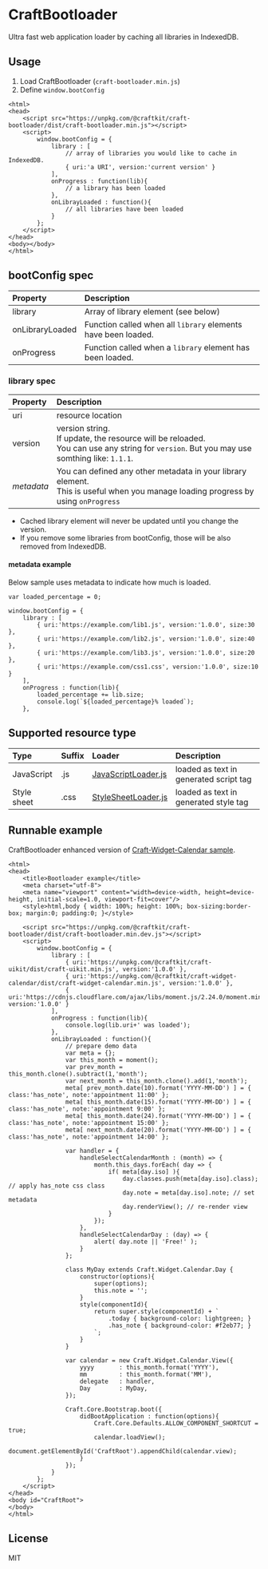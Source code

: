 
# CraftBootloader

Ultra fast web application loader by caching all libraries in IndexedDB.


## Usage

1. Load CraftBootloader (`craft-bootloader.min.js`)
2. Define `window.bootConfig`

``` 
<html>
<head>
    <script src="https://unpkg.com/@craftkit/craft-bootloader/dist/craft-bootloader.min.js"></script>
    <script>
        window.bootConfig = {
            library : [
                // array of libraries you would like to cache in IndexedDB.
                { uri:'a URI', version:'current version' }
            ],
            onProgress : function(lib){
                // a library has been loaded
            },
            onLibrayLoaded : function(){
                // all libraries have been loaded
            }
        };
    </script>
</head>
<body></body>
</html>
``` 

## bootConfig spec

| Property        | Description     |
|:----------------|:----------------|
| library         | Array of library element (see below) |
| onLibraryLoaded | Function called when all `library` elements have been loaded. |
| onProgress      | Function called when a `library` element has been loaded. |


### library spec

| Property        | Description     |
|:----------------|:----------------|
| uri             | resource location |
| version         | version string.<br>If update, the resource will be reloaded.<br>You can use any string for `version`. But you may use somthing like: `1.1.1`. |
| _metadata_      | You can defined any other metadata in your library element.<br>This is useful when you manage loading progress by using `onProgress` |


* Cached library element will never be updated until you change the version.
* If you remove some libraries from bootConfig, those will be also removed from IndexedDB.


#### metadata example

Below sample uses metadata to indicate how much is loaded.

``` 
var loaded_percentage = 0;

window.bootConfig = {
    library : [
        { uri:'https://example.com/lib1.js', version:'1.0.0', size:30 },
        { uri:'https://example.com/lib2.js', version:'1.0.0', size:40 },
        { uri:'https://example.com/lib3.js', version:'1.0.0', size:20 },
        { uri:'https://example.com/css1.css', version:'1.0.0', size:10 }
    ],
    onProgress : function(lib){
        loaded_percentage += lib.size;
        console.log(`${loaded_percentage}% loaded`);
    },
``` 

## Supported resource type

| Type        | Suffix   | Loader              |  Description | 
|:------------|:---------|:--------------------|:-------------|
| JavaScript  | .js      | [JavaScriptLoader.js](./src/CraftBootloader/JavaScriptLoader.js) | loaded as text in generated script tag |
| Style sheet | .css     | [StyleSheetLoader.js](./src/CraftBootloader/StyleSheetLoader.js) | loaded as text in generated style tag | 


## Runnable example

CraftBootloader enhanced version of [Craft-Widget-Calendar sample](https://github.com/craftkit/craft-widget-calendar#sample).

``` 
<html>
<head>
    <title>Bootloader example</title>
    <meta charset="utf-8">
    <meta name="viewport" content="width=device-width, height=device-height, initial-scale=1.0, viewport-fit=cover"/>
    <style>html,body { width: 100%; height: 100%; box-sizing:border-box; margin:0; padding:0; }</style>
    
    <script src="https://unpkg.com/@craftkit/craft-bootloader/dist/craft-bootloader.min.dev.js"></script>
    <script>
        window.bootConfig = {
            library : [
                { uri:'https://unpkg.com/@craftkit/craft-uikit/dist/craft-uikit.min.js', version:'1.0.0' },
                { uri:'https://unpkg.com/@craftkit/craft-widget-calendar/dist/craft-widget-calendar.min.js', version:'1.0.0' },
                { uri:'https://cdnjs.cloudflare.com/ajax/libs/moment.js/2.24.0/moment.min.js', version:'1.0.0' }
            ],
            onProgress : function(lib){
                console.log(lib.uri+' was loaded');
            },
            onLibrayLoaded : function(){
                // prepare demo data
                var meta = {};
                var this_month = moment();
                var prev_month = this_month.clone().subtract(1,'month');
                var next_month = this_month.clone().add(1,'month');
                meta[ prev_month.date(10).format('YYYY-MM-DD') ] = { class:'has_note', note:'appointment 11:00' };
                meta[ this_month.date(15).format('YYYY-MM-DD') ] = { class:'has_note', note:'appointment 9:00' };
                meta[ this_month.date(24).format('YYYY-MM-DD') ] = { class:'has_note', note:'appointment 15:00' };
                meta[ next_month.date(20).format('YYYY-MM-DD') ] = { class:'has_note', note:'appointment 14:00' };
                
                var handler = {
                    handleSelectCalendarMonth : (month) => {
                        month.this_days.forEach( day => {
                            if( meta[day.iso] ){
                                day.classes.push(meta[day.iso].class); // apply has_note css class
                                day.note = meta[day.iso].note; // set metadata
                                day.renderView(); // re-render view
                            }
                        });
                    },
                    handleSelectCalendarDay : (day) => {
                        alert( day.note || 'Free!' );
                    }
                };
                
                class MyDay extends Craft.Widget.Calendar.Day {
                    constructor(options){
                        super(options);
                        this.note = '';
                    }
                    style(componentId){
                        return super.style(componentId) + `
                            .today { background-color: lightgreen; }
                            .has_note { background-color: #f2eb77; }
                        `;
                    }
                }
                
                var calendar = new Craft.Widget.Calendar.View({
                    yyyy       : this_month.format('YYYY'),
                    mm         : this_month.format('MM'),
                    delegate   : handler,
                    Day        : MyDay,
                });
                
                Craft.Core.Bootstrap.boot({
                    didBootApplication : function(options){
                        Craft.Core.Defaults.ALLOW_COMPONENT_SHORTCUT = true;
                        calendar.loadView();
                        document.getElementById('CraftRoot').appendChild(calendar.view);
                    }
                });
            }
        };
    </script>
</head>
<body id="CraftRoot">
</body>
</html>
``` 

## License

MIT

